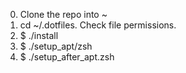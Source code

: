 0. Clone the repo into ~
1. cd ~/.dotfiles. Check file permissions.
2. $ ./install
3. $ ./setup_apt/zsh
4. $ ./setup_after_apt.zsh
